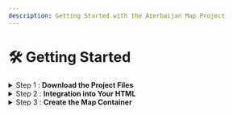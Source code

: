 ```yaml
---
description: Getting Started with the Azerbaijan Map Project
---
```


# 🛠 Getting Started

<details>

<summary>Step 1 : <strong>Download the Project Files</strong></summary>

Start by downloading the necessary project files, including the `countrymap.js` and `mapdata.js` files. These files contain the JavaScript code and configuration settings needed for the map to function.

</details>



<details>

<summary>Step 2 : <strong>Integration into Your HTML</strong></summary>

Open your project's `index.html` file and include references to both `countrymap.js` and `mapdata.js` using `<script>` tags. These scripts will handle the map rendering and customization.

</details>



<details>

<summary>Step 3 : <strong>Create the Map Container</strong></summary>

In your HTML file, create a `<div>` element and give it the id `map`. This element will serve as the container for the interactive map.

</details>

